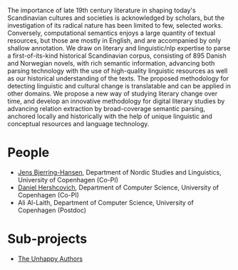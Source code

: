 The importance of late 19th century literature in shaping today's Scandinavian cultures and
societies is acknowledged by scholars, but the investigation of its radical nature has been limited to
few, selected works. Conversely, computational semantics
enjoys a large quantity of textual resources, but those are mostly in English, and are accompanied
by only shallow annotation. We draw on literary and linguistic/nlp expertise to parse a
first-of-its-kind historical Scandinavian corpus, consisting of 895 Danish and Norwegian novels, with
rich semantic information, advancing both parsing technology with the use of high-quality linguistic
resources as well as our historical understanding of the texts. The proposed methodology for
detecting linguistic and cultural change is translatable and can be applied in other domains.
We propose a new way of studying literary change over time, and develop an
innovative methodology for digital literary studies by advancing relation extraction by broad-coverage semantic parsing,
anchored locally and historically with the help of unique linguistic and conceptual resources and language technology.

# People
- [Jens Bjerring-Hansen](https://nors.ku.dk/english/research/projects/measuring-modernity/?pure=da/persons/195540), Department of Nordic Studies and Linguistics, University of Copenhagen (Co-PI)
- [Daniel Hershcovich](https://danielhers.github.io/), Department of Computer Science, University of Copenhagen (Co-PI)
- Ali Al-Laith, Department of Computer Science, University of Copenhagen (Postdoc)

# Sub-projects
- [The Unhappy Authors](https://github.com/mtm-memo/unhappy)
